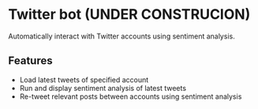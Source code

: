 Twitter bot (UNDER CONSTRUCION)
==============
Automatically interact with Twitter accounts using sentiment analysis.

Features
--------------
- Load latest tweets of specified account
- Run and display sentiment analysis of latest tweets
- Re-tweet relevant posts between accounts using sentiment analysis
